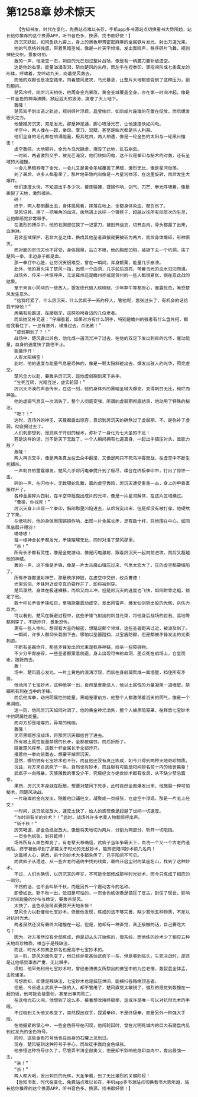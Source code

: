 # 第1258章 妙术惊天
        【告知书友，时代在变化，免费站点难以长存，手机app多书源站点切换看书大势所趋，站长给你推荐的这个换源APP，听书音色多、换源、找书都好使！】
       厉沉天跃起，如同鱼跃九霄上，身上的黑色甲胄密密麻麻的金属铁片发光，射出万道光束。
       他的气息格外强盛，带着黑暗圣域，像是一片天宇倾塌，发出轰鸣声，秩序碎片飞舞，规则神链交织，景象可怕。
       轰的一声，他凌空一击，刺目的光芒划过整片战场，像是有一柄魔刀要斩破虚空。
       这是他的右掌，能量汹涌澎湃，斩向楚风的头颅，而左手在捏拳印，掌指间形成七条真龙的形体，呼啸着，龙吟动九天，向着楚风轰去。
       而他的双脚也是凌空踏来，向着楚风进攻，乌光暴涨，让整片大地都感受到了这种压力，剧烈颤抖。
       楚风冷哼，同厉沉天相仿，他周身金光暴涨，黄金圣域覆盖全身，亦在第一时间冲起，像是一片金色的神海沸腾，掀起滔天的浪涛，席卷了天上地下。
       轰隆！
       楚风双手划出道之轨迹，规则碎片浮现，晶莹绚烂，如同成片璀璨的花蕾在绽放，而后爆发毁灭之力。
       他硬撼厉沉天，双足发光，那是神足通，脚心喷薄光芒，让他速度快如闪电。
       半空中，两人撞在一起，拳印、掌刀、双腿，甚至是眸光都是杀人利器。
       他们全身的毛孔都在喷涌能量，极其炫目，两人相遇，像是一轮金色的太阳与一轮黑日撞击！
       虚空轰鸣，大地颤抖，金光与乌光肆虐，淹没了此地，乱石崩云。
       一时间，两者激烈交手，被光芒淹没，他们快如闪电，这不仅是拳印与秘术的对轰，还有圣域的大碰撞。
       一会儿黑暗吞噬了金光，一会儿又是黄金圣域覆盖了黑暗，激烈无比，像是星河动荡。
       到了最后，许多人都看呆了，那片地带隐约间像是一片星河倾泻，在这里旋转，而后发生大爆炸。
       他们速度太快，不知道出手多少次，接连碰撞，铿锵作响，剑气、刀芒、拳光呼啸着，像是撕裂了天地，激烈搏杀。
       砰！
       终于，两人都倒翻出去，身体摇晃着，摔落在地上，全都身体染血，都负伤了。
       楚风讶异，擦了一把嘴角的血液，居然遇上这样一个狠茬子，超越以往所有同层次的生灵，让他都感觉非常棘手。
       在激烈的搏杀中，他的右胸部位挨了一记掌刀，被剖开战衣，切开血肉，骨头都露了出来，血淋淋。
       若非圣域保护，若非大圣之体，换成其他圣者直接就要被斩为两片，而后身体爆碎，形神俱灭。
       而对面的厉沉天也不好受，身体摇晃，站立不稳，他的胸部凹陷，被砸下去一个坑洞，挨了楚风一拳，半边身子都是血。
       那一拳打中心脏，让厉沉天很难受，曾在一瞬间，浑身颤栗，能量几乎崩溃。
       此外，他的肩头挨了楚风一指，出现一个血洞，几乎前后透亮，带着乌光的血水汩汩而涌。
       战场外，传来一片惊呼声，无论雍州还是瞻州亦或是贺州的一些人都很紧张，很在意此战的结果。
       至于来自小阴间的一些故人，银发绝代丽人映晓晓、少年莽牛等都担心，面露忧色，唯恐楚风发生意外。
       “给我盯紧了，什么厉沉天，什么武疯子一系的传人，管他呢，嚣张过头了，有机会的话给我干掉他！”
       周曦有些霸道，在磨银牙，这样吩咐身边的几位老者。
       而后她又补充道：“仔细看着，如果对方有什么阴手，特别是瞻州的强者有什么盘外招，都给我看住了，一旦有意外，横推过去，杀无赦！”
       “虚弱期到了？！”
       战场中，楚风露出异色，他化成一道流光冲了过去，在他的双足下发出刺目的光华，催动能量，自身的速度快了数倍不止。
       能量炸开！
       人形太阳横空！
       此时，他的速度与能量气息是恐怖的，像是一颗太阳斜砸出去，爆发出骇人的光华，照亮虚空。
       楚风全力以赴，要轰杀厉沉天，趁他虚弱期到来下杀手。
       “生死互转，光暗互逆，虚实轮回！”
       厉沉天冷漠的声音传来，在这一刻，他的身体外的黑暗圣域大爆发，变得刺目无比，绚烂而神圣。
       他的虚弱气息又一次消失了，整个人彻底变强，所谓的虚弱期彻底结束，他动用了特殊的秘法。
       “嗯？！”
       这时，连场外的神王、天尊都露出惊容，意识到厉沉天的确熬过了虚弱期，不，是弥补了虚弱，彻底揭过去了。
       人们刹那想到，是武疯子开创的秘术，弥补了一身化为七大圣的不足！
       若是这样的话，岂不是天下无敌了，一个人瞬间拥有七道真身，一起出手镇压对头，谁能力敌？
       轰隆！
       两人再次交手，像是两条真龙在云朵中翻滚，又像是两只不死鸟冲霄而战，在虚空中不断生死搏杀。
       一声刺目的雷霆爆发，楚风几乎将闪电拳提升到了极尽，糅合在终极拳印中，打出了惊世一击。
       砰的一声，在闪电中，无数银蛇乱舞，震的虚空轰鸣，厉沉天遭受重重一击，身上的甲胄直接炸开了。
       各种金属碎片四射，在半空中摇曳出成片的光华，像是一片星河解体，在这片区域横过。
       “曹德，你找死！”
       厉沉天身上出现一个拳印，胸部那里凹陷进去，从后背突出来，但是却没有被打穿，他硬熬了下来。
       在低吼时，他的身体周围锵锵作响，出现一片金属长矛，足有数十杆，将他围在中心，如同凤凰展开翎羽！
       哧哧哧！
       每一根神金长矛都发光，矛锋璀璨无比，同时对准了楚风那里。
       “杀！”
       所有长矛都有灵性，像是金蛇游动，像是闪电激射，跟着厉沉天一起向前进攻，而后又超越他的神威。
       轰的一声，这不像是矛锋，像是一片太古魔山镇压过来，气息太宏大了，压的虚空都要塌陷了。
       所有矛锋都激射神芒，那是秩序神链，在虚空中交织，绞杀曹德！
       光束滔滔，矛锋附近虚空真的要炸开了，即将被刺穿。
       楚风凛然，身体在极速横移，而后又向上冲，但是厉沉天的速度也飞快，如同跗骨之蛆，锁定了他。
       数十杆长矛皆矛锋炫目，至强能量震动虚空，发出风雷声，爆发仙剑斩出般的光辉，杀伤力巨大。
       可以看到，楚风在躲避过程中，这些矛锋飞射出的刺目光束，将他身后战场的岩石、高地等都刺穿了，不断炸开，景象恐怖。
       更有一些人惨叫，想观看大圣的秘密，想踏足那个领域，这些圣者距离过近，被波及到了。
       一瞬间，许多人都仰头栽倒下去，哪怕以圣器阻挡，以宝盾防御，但是都被矛锋发出的光束刺透。
       不断有圣器炸开，那些矛锋发出的光束是秩序神链，绞杀一些障碍物。
       不少分甲胄崩碎，一些圣者颤栗着倒退，身上出现可怖的血洞，差点死在战场上，仓皇而走，踉跄而去。
       轰！
       场中，楚风眉心发光，一片土黄色的浪涛浮现，而后在身前凝聚成一面墙壁，挡住所有矛锋。
       他动用了七宝妙术，这种绝学一出，自然是景象骇人，他以土属性的力量凝聚一道墙壁，禁锢所有刺在当中的矛锋。
       而后他挥拳，动用阴属性的能量，黑暗笼罩前方，他整个人都激荡着滔天的阴气，像是一个黑洞般。
       这一刻，他同厉沉天如同对调了，他的黄金神光消失，整个人被黑暗笼罩，在释放七宝妙术中的阴属性能量。
       而对方却是璀璨的，异常的绚丽。
       轰隆！
       无尽黑暗吞没战场，将那厉沉天都给吞了进去。
       所有被土属性能量禁锢的长矛，全都被腐蚀，而后折断了。
       随着楚风挥拳，这数十杆金属长矛全部炸开。
       接着他一拳向前轰去，想要干掉厉沉天。
       显然，哪怕拥有七宝妙术也不行，而且他还没有真正练成，如今只得到两种天地奇珍物质。
       况且，对方来自武疯子一系，自然也有妙术，而且极有可能是阳间排名前十内的绝世篇章！
       武疯子一向残暴，灭族屠教的事没少干，究极经文与绝世妙术都有收录，从不缺少禁忌篇章。
       果然，厉沉天本身就在酝酿，想要对楚风下死手，此时自然全面爆发出来，他施展一种可怕秘术，同楚风决战。
       一片璀璨的金光发出，随着他口诵经文，凝聚成一页纸张，在虚空中浮现，那是一片无上经文！
       一时间，这页纸张放大，速度太快了，给人的感觉像是超越了世间一切速度。
       “与时间有关的妙术？！”此时，战场外许多老辈人物都惊呼出声。
       “斩千秋！”
       厉天喝道，那金色纸张放大，像是将天地切为两片，分割为两部分，斩开一切阻挡。
       一页金色纸张，划开乾坤！
       场外所有人面色都变了，有老辈天尊确信，武疯子当年争霸天下，血洗一个又一个古老的道统后，终于被他寻到了那篇关于时光的无敌妙术，能排进阳间妙术前几名内！
       这震撼人心，据悉，前十的妙术大多都失传了，已于阳间不可见。
       而武疯子从遗迹、从一些古老的道统中找到线索，最终开启尘封的某座名山，找到了这种妙术。
       不过，人们也确信，以厉沉天的年岁，不可能全部修成那种时光妙术，而今只练成了相应的一部分。
       不然的话，也不会叫斩千秋，而是另外一个震动古今的名称。
       即便如此，斩千秋一出，依旧是可怕的，一页金色纸张像是镇压了亘古，封住了现世，影响了时间能量的分布与稳定，要轰杀楚风。
       太快了，金色纸张简直要劈开天地永恒！
       楚风全力以赴催动七宝妙术，但是他发现，练成的法不够完善，缺少其他五种物质，不足以对抗时光术。
       两者虽然还没有最终大碰撞在一起，但是，他却有一种直觉，真正接触的话，自己要吃大亏！
       因为，对方虽然没有全部练成，但是却从头开始练的，很系统，而他练的妙术少了相应五种天地奇珍物质，相当于是残缺法。
       而且，时光术的真正排名也是高于七宝妙术的。
       这一刻，楚风的面色变了，他已经非常高估武疯子一系，但是事到临头，生死决战时，却还是让他感觉事态严重，无比棘手。
       须知，他早先利用七宝妙术时，曾经击溃佛女所祭出的佛宝中的九位老僧，轰裂蓝金钵盂，击败诸圣。
       可想而知，即便是残缺法，七宝妙术也是威压世间，能横扫各路绝顶圣者。
       但是，今日遇上武疯子一脉的人，却不管用了，楚风直觉太敏锐了，强烈的感觉到轰撞在一起的话，他可能会被重创，甚至出事而败亡。
       在这电光石火间，他想到了这么多，接着想改用终极拳，这或许是唯一可以对抗时光术的手段。
       不过临到关头他又改变了，突然探出双手，捏紧拳印，不是终极拳，而是另外一种强大手段。
       在他握紧的掌心中，一些金色符号在闪现，他闯轮回时，曾在光明死城内的巨大石磨盘内见到过发光的金色符号。
       同时，这些金色符号他也在自身的石罐上见到过。
       现在，楚风铭刻这种符号于手心，而后徒手轰向金色纸张。
       他参悟这种符号许久了，尽管弄不清全部奥义，但是却不影响他烙印血肉中，轰出最强一击。
       “杀！”
       “杀！”
       两人都大喝，发出刺目的光辉，大圣争霸，到了无比激烈的关键阶段！
       【告知书友，时代在变化，免费站点难以长存，手机app多书源站点切换看书大势所趋，站长给你推荐的这个换源APP，听书音色多、换源、找书都好使！】